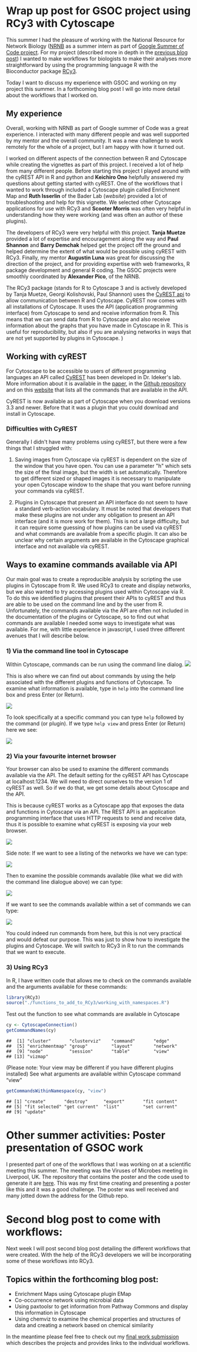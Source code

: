 # Wrap up post for GSOC project using RCy3 with Cytoscape

This summer I had the pleasure of working with the National Resource for Network Biology ([NRNB](http://nrnb.org/index.html) as a summer intern as part of [Google Summer of Code project](https://summerofcode.withgoogle.com/projects/#6682250145955840). For my project (described more in depth in the [previous blog post]( http://blog.lunean.com/2016/08/05/extending-rcy3-vignettes-google-summer-of-code-project/)) I wanted to make workflows for biologists to make their analyses more straightforward by using the programming language R with the Bioconductor package [RCy3](https://bioconductor.org/packages/release/bioc/html/RCy3.html).

Today I want to discuss my experience with GSOC and working on my project this summer. In a forthcoming blog post I will go into more detail about the workflows that I worked on. 

## My experience

Overall, working with NRNB as part of Google summer of Code was a great experience. I interacted with many different people and was well supported by my mentor and the overall community. It was a new challenge to work remotely for the whole of a project, but I am happy with how it turned out. 

I worked on different aspects of the connection between R and Cytoscape while creating the vignettes as part of this project. I received a lot of help from many different people. Before starting this project I played around with the cyREST API in R and python and **Keichiro Ono** helpfully answered my questions about getting started with cyREST. One of the workflows that I wanted to work through included a Cytoscape plugin called Enrichment Map and **Ruth Isserlin** of the Bader Lab (*website*) provided a lot of troubleshooting and help for this vignette. We selected other Cytoscape applications for use with RCy3 and **Scooter Morris** was often very helpful in understanding how they were working (and was often an author of these plugins).

The developers of RCy3 were very helpful with this project. **Tanja Muetze** provided a lot of expertise and encouragement along the way and **Paul Shannon** and **Barry Demchak** helped get the project off the ground and helped determine the extent of what would be possible using cyREST with RCy3. Finally, my mentor **Augustin Luna** was great for discussing the direction of the project, and for providing expertise with web frameworks, R package development and general R coding. The GSOC projects were smoothly coordinated by **Alexander Pico**, of the NRNB. 

The RCy3 package (stands for R to Cytoscape 3 and is actively developed by Tanja Muetze, Georgi Kolishovski, Paul Shannon) uses the [CyREST api](https://github.com/idekerlab/cyREST/wiki) to allow communication between R and Cytoscape. CyREST now comes with all installations of Cytoscape. It uses the API (application programming interface) from Cytoscape to send and receive information from R. This means that we can send data from R to Cytoscape and also receive information about the graphs that you have made in Cytoscape in R. This is useful for reproducibility, but also if you are analysing networks in ways that are not yet supported by plugins in Cytoscape. )

## Working with cyREST

For Cytoscape to be accessible to users of different programming languages an API called [CyREST](https://github.com/cytoscape/cyREST) has been developed in Dr. Ideker's lab. More information about it is available in the [paper](http://f1000research.com/articles/4-478/v1), in the [Github repository](https://github.com/idekerlab/cyREST) and on this [website](http://idekerlab.github.io/cyREST/) that lists all the commands that are available in the API. 

CyREST is now available as part of Cytoscape when you download versions 3.3 and newer. Before that it was a plugin that you could download and install in Cytoscape. 

### Difficulties with CyREST

Generally I didn't have many problems using cyREST, but there were a few things that I struggled with: 

1. Saving images from Cytoscape via cyREST is dependent on the size of the window that you have open. You can use a parameter "h" which sets the size of the final image, but the width is set automatically. Therefore to get different sized or shaped images it is necessary to manipulate your open Cytoscape window to the shape that you want before running your commands via cyREST. 

2. Plugins in Cytoscape that present an API interface do not seem to have a standard verb-action vocabulary. It must be noted that developers that make these plugins are not under any obligation to present an API interface (and it is more work for them). This is not a large difficulty, but it can require some guessing of how plugins can be used via cyREST and what commands are available from a specific plugin. It can also be unclear why certain arguments are available in the Cytoscape graphical interface and not available via cyREST. 

## Ways to examine commands available via API

Our main goal was to create a reproducible analysis by scripting the use plugins in Cytoscape from R. We used RCy3 to create and display networks, but we also wanted to try accessing plugins used within Cytoscape via R. To do this we identified plugins that present their APIs to cyREST and thus are able to be used on the command line and by the user from R. Unfortunately, the commands available via the API are often not included in the documentation of the plugins or Cytoscape, so to find out what commands are available I needed some ways to investigate what was available. For me, with little experience in javascript, I used three different avenues that I will describe below. 

### 1) Via the command line tool in Cytoscape

Within Cytoscape, commands can be run using the command line dialog. 
![](./images/blog_post_2_tool-drop-down_command-line.png)

This is also where we can find out about commands by using the help associated with the different plugins and functions of Cytoscape. To examine what information is available, type in `help` into the command line box and press Enter (or Return).

![](./images/blog_post_2_command-line_help.png)

To look specifically at a specific command you can type `help` followed by the command (or plugin). If we type `help view` and press Enter (or Return) here we see:

![](./images/blog_post_2_command-line_help-view.png)

### 2) Via your favourite internet browser

Your browser can also be used to examine the different commands available via the API. The default setting for the cyREST API has Cytoscape at localhost:1234. We will need to direct ourselves to the version 1 of cyREST as well. So if we do that, we get some details about Cytoscape and the API. 

This is because cyREST works as a Cytoscape app that exposes the data and functions in Cytoscape via an API. The REST API is an application programming interface that uses HTTP requests to send and receive data, thus it is possible to examine what cyREST is exposing via your web browser.

![](./images/blog_post_2_chrome_api.png)

Side note: If we want to see a listing of the networks we have we can type: 

![](./images/blog_post_2_chrome_network.png)

Then to examine the possible commands available (like what we did with the command line dialogue above) we can type:

![](./images/blog_post_2_chrome_commands.png)

If we want to see the commands available within a set of commands we can type: 

![](./images/blog_post_2_chrome_commands_view.png)

You could indeed run commands from here, but this is not very practical and would defeat our purpose. This was just to show how to investigate the plugins and Cytoscape. We will switch to RCy3 in R to run the commands that we want to execute. 

### 3) Using RCy3

In R, I have written code that allows me to check on the commands available and the arguments available for these commands:

```r
library(RCy3)
source("./functions_to_add_to_RCy3/working_with_namespaces.R")
```

Test out the function to see what commands are available in Cytoscape

```r
cy <- CytoscapeConnection()
getCommandNames(cy)
```

```
##  [1] "cluster"       "clusterviz"    "command"       "edge"         
##  [5] "enrichmentmap" "group"         "layout"        "network"      
##  [9] "node"          "session"       "table"         "view"         
## [13] "vizmap"
```
(Please note: Your view may be different if you have different plugins installed)
See what arguments are available within Cytoscape command “view”

```r
getCommandsWithinNamespace(cy, "view")
```

```
## [1] "create"       "destroy"      "export"       "fit content" 
## [5] "fit selected" "get current"  "list"         "set current" 
## [9] "update"
```

# Other summer activities: Poster presentation of GSOC work

I presented part of one of the workflows that I was working on at a scientific meeting this summer. The meeting was the Viruses of Microbes meeting in Liverpool, UK. The repository that contains the poster and the code used to generate it are [here](https://github.com/jooolia/RCy3_VOM_poster). This was my first time creating and presenting a poster like this and it was a good challenge. The poster was well received and many jotted down the address for the Github repo. 

# Second blog post to come with workflows:

Next week I will post second blog post detailing the different workflows that were created. With the help of the RCy3 developers we will be incorporating some of these workflows into RCy3.

## Topics within the forthcoming blog post:

- Enrichment Maps using Cytoscape plugin EMap
- Co-occurrence network using microbial data
- Using paxtoolsr to get information from Pathway Commons and display this information in Cytoscape
- Using chemviz to examine the chemical properties and structures of data and creating a network based on chemical similarity

In the meantime please feel free to check out my [final work submission](https://github.com/jooolia/gsoc_Rcy3_vignettes/blob/master/blog_post_drafts/final_work_submission.md) which describes the projects and provides links to the individual workflows. 

